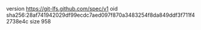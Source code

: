 version https://git-lfs.github.com/spec/v1
oid sha256:28af741942029df99ecdc7aed097f870a3483254f8da849ddf3f711f42738e4c
size 958
